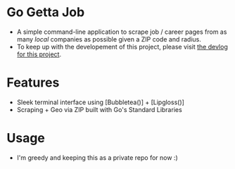 # Go Getta Job
- A simple command-line application to scrape job / career pages from as many *local* companies as possible given a ZIP code and radius.
- To keep up with the developement of this project, please visit [the devlog for this project](https://mccullahz.github.io/#/articles/job-scraper-cli).

# Features
- Sleek terminal interface using [Bubbletea()] + [Lipgloss()]
- Scraping + Geo via ZIP built with Go's Standard Libraries

# Usage
- I'm greedy and keeping this as a private repo for now :)


